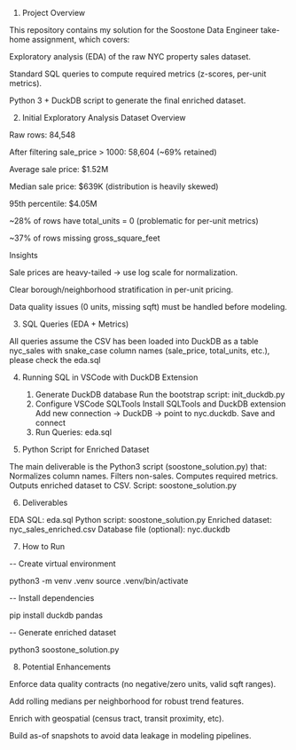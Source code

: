 1. Project Overview

This repository contains my solution for the Soostone Data Engineer take-home assignment, which covers:

Exploratory analysis (EDA) of the raw NYC property sales dataset.

Standard SQL queries to compute required metrics (z-scores, per-unit metrics).

Python 3 + DuckDB script to generate the final enriched dataset.

2. Initial Exploratory Analysis
Dataset Overview

Raw rows: 84,548

After filtering sale_price > 1000: 58,604 (~69% retained)

Average sale price: $1.52M

Median sale price: $639K (distribution is heavily skewed)

95th percentile: $4.05M

~28% of rows have total_units = 0 (problematic for per-unit metrics)

~37% of rows missing gross_square_feet

Insights

Sale prices are heavy-tailed → use log scale for normalization.

Clear borough/neighborhood stratification in per-unit pricing.

Data quality issues (0 units, missing sqft) must be handled before modeling.

3. SQL Queries (EDA + Metrics)

All queries assume the CSV has been loaded into DuckDB as a table nyc_sales with snake_case column names (sale_price, total_units, etc.), please check the eda.sql

4. Running SQL in VSCode with DuckDB Extension

    1. Generate DuckDB database
    Run the bootstrap script: init_duckdb.py
    2. Configure VSCode SQLTools
    Install SQLTools and DuckDB extension
    Add new connection → DuckDB → point to nyc.duckdb.
    Save and connect
    3. Run Queries: eda.sql

5. Python Script for Enriched Dataset

The main deliverable is the Python3 script (soostone_solution.py) that:
Normalizes column names.
Filters non-sales.
Computes required metrics.
Outputs enriched dataset to CSV.
Script: soostone_solution.py

6. Deliverables

EDA SQL: eda.sql
Python script: soostone_solution.py
Enriched dataset: nyc_sales_enriched.csv
Database file (optional): nyc.duckdb

7. How to Run

-- Create virtual environment

python3 -m venv .venv
source .venv/bin/activate

-- Install dependencies

pip install duckdb pandas

-- Generate enriched dataset

python3 soostone_solution.py

8. Potential Enhancements

Enforce data quality contracts (no negative/zero units, valid sqft ranges).

Add rolling medians per neighborhood for robust trend features.

Enrich with geospatial (census tract, transit proximity, etc).

Build as-of snapshots to avoid data leakage in modeling pipelines.
